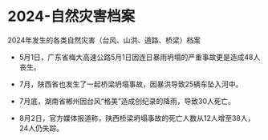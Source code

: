 # 2024-自然灾害档案

2024年发生的各类自然灾害（台风、山洪、道路、桥梁）档案


- 5月1日，广东省梅大高速公路5月1日因连日暴雨坍塌的严重事故更是造成48人丧生。

- 7月，陕西省也发生了一起桥梁坍塌事故，因暴洪导致25辆车坠入河中。

- 7月底，湖南省郴州因台风“格美”造成创纪录的降雨，导致30人死亡。

- 8月2日，官方媒体报道称，陕西桥梁坍塌事故的死亡人数从12人增至38人，24人仍失踪。
